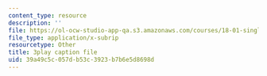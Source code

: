 ```yaml
---
content_type: resource
description: ''
file: https://ol-ocw-studio-app-qa.s3.amazonaws.com/courses/18-01-single-variable-calculus-fall-2006/39a49c5c057db53c3923b7b6e5d8698d_1RLctDS2hUQ.srt
file_type: application/x-subrip
resourcetype: Other
title: 3play caption file
uid: 39a49c5c-057d-b53c-3923-b7b6e5d8698d
---
```

